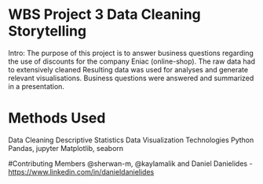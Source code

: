 # WBS Project 3 Data Cleaning Storytelling 

Intro:
The purpose of this project is to answer business questions regarding the use of discounts for the company Eniac (online-shop).
The raw data had to extensively cleaned
Resulting data was used for analyses and generate relevant visualisations.
Business questions were answered and summarized in a presentation.

# Methods Used
Data Cleaning
Descriptive Statistics
Data Visualization
Technologies
Python
Pandas, jupyter
Matplotlib, seaborn

#Contributing Members
@sherwan-m, @kaylamalik and Daniel Danielides -https://www.linkedin.com/in/danieldanielides 
